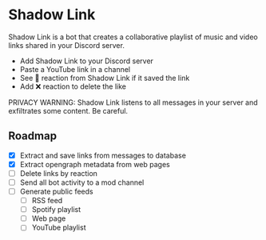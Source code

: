 # Shadow Link

Shadow Link is a bot that creates a collaborative playlist of music and video links shared in your Discord server.

- Add Shadow Link to your Discord server
- Paste a YouTube link in a channel
- See 🔗 reaction from Shadow Link if it saved the link
- Add ❌ reaction to delete the like

PRIVACY WARNING: Shadow Link listens to all messages in your server and exfiltrates some content. Be careful.

## Roadmap

- [x] Extract and save links from messages to database
- [x] Extract opengraph metadata from web pages
- [ ] Delete links by reaction
- [ ] Send all bot activity to a mod channel
- [ ] Generate public feeds
  - [ ] RSS feed
  - [ ] Spotify playlist
  - [ ] Web page
  - [ ] YouTube playlist
